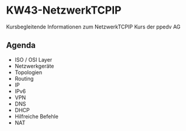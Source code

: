 # KW43-NetzwerkTCPIP
Kursbegleitende Informationen zum NetzwerkTCPIP Kurs der ppedv AG

## Agenda
- ISO / OSI Layer
- Netzwerkgeräte
- Topologien
- Routing 
- IP
- IPv6
- VPN
- DNS
- DHCP
- Hilfreiche Befehle
- NAT

